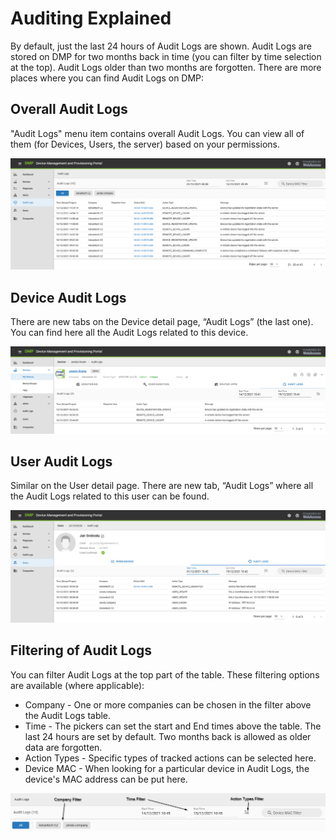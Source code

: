 # Auditing Explained 

By default, just the last 24 hours of Audit Logs are shown. Audit Logs are stored on DMP for two months back in time (you can filter by time selection at the top). Audit Logs older than two months are forgotten.
There are more places where you can find Audit Logs on DMP:

## Overall Audit Logs

"Audit Logs" menu item contains overall Audit Logs. You can view all of them (for Devices, Users, the server) based on your permissions. 

![Overall Audit Logs](./auditing_overall.png "Overall Audit Logs")

## Device Audit Logs

There are new tabs on the Device detail page, “Audit Logs” (the last one). You can find here all the Audit Logs related to this device.

![Device Audit Logs](./auditing_device.png "Device Audit Logs")


## User Audit Logs

Similar on the User detail page. There are new tab, “Audit Logs” where all the Audit Logs related to this user can be found.

![User Audit Logs](./auditing_user.png "User Audit Logs")


## Filtering of Audit Logs

You can filter Audit Logs at the top part of the table. These filtering options are available (where applicable):

* Company - One or more companies can be chosen in the filter above the Audit Logs table.
* Time - The pickers can set the start and End times above the table. The last 24 hours are set by default. Two months back is allowed as older data are forgotten.
* Action Types - Specific types of tracked actions can be selected here.
* Device MAC - When looking for a particular device in Audit Logs, the device's MAC address can be put here.

![Filtering Audit Logs](./auditing_filters.png "Filtering Audit Logs")